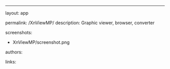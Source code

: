 ---
layout: app

permalink: /XnViewMP/
description: Graphic viewer, browser, converter

screenshots:
  - XnViewMP/screenshot.png

authors:

links:
